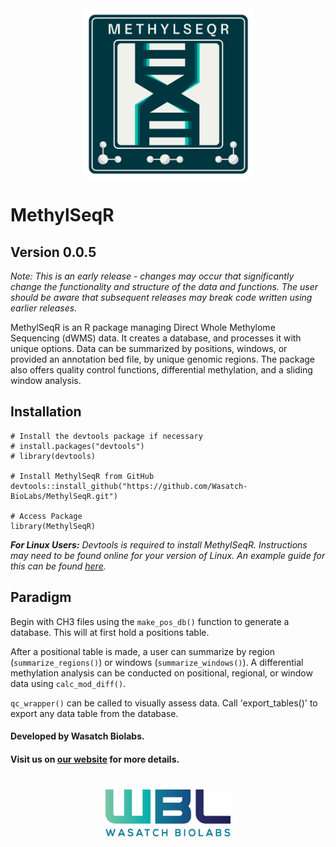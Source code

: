 <div style="display: flex; align-items: center; justify-content: center;">
  <img src="inst/MethylSeq_Emplem.png" alt="MethylSeqR Logo" style="width: 275px;">
</div>


# MethylSeqR

## Version 0.0.5
*Note: This is an early release - changes may occur that significantly change the functionality and structure of the data and functions. The user should be aware that subsequent releases may break code written using earlier releases.*

MethylSeqR is an R package managing Direct Whole Methylome Sequencing (dWMS) data. It creates a database, and processes it with unique options. Data can be summarized by positions, windows, or provided an annotation bed file, by unique genomic regions. The package also offers quality control functions, differential methylation, and a sliding window analysis.

## Installation

```{r, eval = FALSE}
# Install the devtools package if necessary
# install.packages("devtools")
# library(devtools)

# Install MethylSeqR from GitHub
devtools::install_github("https://github.com/Wasatch-BioLabs/MethylSeqR.git")

# Access Package
library(MethylSeqR)
```

***For Linux Users:*** *Devtools is required to install MethylSeqR. Instructions may need to be found online for your version of Linux. An example guide for this can be found [here](https://www.digitalocean.com/community/tutorials/how-to-install-r-packages-using-devtools-on-ubuntu-16-04).*

## Paradigm 
Begin with CH3 files using the `make_pos_db()` function to generate a database. This will at first hold a positions table. 

After a positional table is made, a user can summarize by region (`summarize_regions()`) or windows (`summarize_windows()`). A differential methylation analysis can be conducted on positional, regional, or window data using `calc_mod_diff()`.

`qc_wrapper()` can be called to visually assess data. Call 'export_tables()' to export any data table from the database.

#### Developed by Wasatch Biolabs.
#### Visit us on [our website](https://www.wasatchbiolabs.com/) for more details.

<div style="margin-top: 40px; text-align: center;"> <img src="inst/wbl_main_logo.png" alt="Wasatch Biolabs Logo" style="width: 200px;"> </div> 
